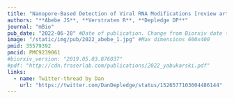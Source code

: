 ```yaml
---
title: "Nanopore-Based Detection of Viral RNA Modifications [review article]"
authors: "**Abebe JS**, **Verstraten R**, **Depledge DP**"
journal: "mBio"
pub_date: "2022-06-28" #Date of publication. Change from Biorxiv date to Journal date once accepted
image: "/static/img/pub/2022_abebe_1.jpg" #Max dimensions 600x400
pmid: 35579392
pmcid: PMC9239061
#biorxiv_version: "2019.05.03.876037"
#pdf: "http://cdn.fraserlab.com/publications/2022_yabukarski.pdf"
links:
  - name: Twitter-thread by Dan
    url: "https://twitter.com/DanDepledge/status/1526577103604486144"
---
```

